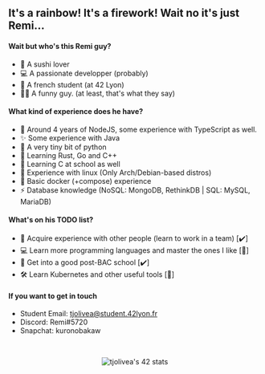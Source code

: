 ## It's a rainbow! It's a firework! Wait no it's just Remi...

#### Wait but who's this Remi guy?

- 🍣 A sushi lover
- 💻 A passionate developper (probably)
- 📘 A french student (at 42 Lyon)
- 🤵🏻 A funny guy. (at least, that's what they say)

#### What kind of experience does he have?

- 🌱 Around 4 years of NodeJS, some experience with TypeScript as well.
- ✨ Some experience with Java
- 🎈 A very tiny bit of python
- 🔨 Learning Rust, Go and C++
- 🦊 Learning C at school as well
- 💾 Experience with linux (Only Arch/Debian-based distros)
- 🐳 Basic docker (+compose) experience
- ⚡ Database knowledge (NoSQL: MongoDB, RethinkDB | SQL: MySQL, MariaDB)

#### What's on his TODO list?

- 👥 Acquire experience with other people (learn to work in a team) [✔️]
- 💻 Learn more programming languages and master the ones I like [🚧]
- 💼 Get into a good post-BAC school [✔️]
- 🛠 Learn Kubernetes and other useful tools [🚧]

#### If you want to get in touch

- Student Email: tjolivea@student.42lyon.fr
- Discord: Remi#5720
- Snapchat: kuronobakaw

<br/>
<p align="center">
  <img src="https://badge42.vercel.app/api/v2/cl32xb6ly00110al6st7n8c7y/stats?cursusId=21&coalitionId=50" alt="tjolivea's 42 stats" />
</p>
